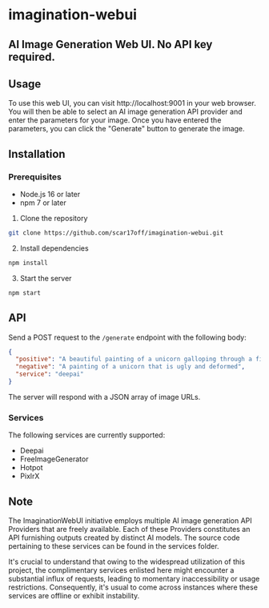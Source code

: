 # imagination-webui
## AI Image Generation Web UI. No API key required.

## Usage

To use this web UI, you can visit http://localhost:9001 in your web browser. You will then be able to select an AI image generation API provider and enter the parameters for your image. Once you have entered the parameters, you can click the "Generate" button to generate the image.

## Installation

### Prerequisites

- Node.js 16 or later
- npm 7 or later

1. Clone the repository

```sh
git clone https://github.com/scar17off/imagination-webui.git
```

2. Install dependencies

```sh
npm install
```

3. Start the server

```sh
npm start
```

## API

Send a POST request to the `/generate` endpoint with the following body:

```json
{
  "positive": "A beautiful painting of a unicorn galloping through a field of flowers",
  "negative": "A painting of a unicorn that is ugly and deformed",
  "service": "deepai"
}
```

The server will respond with a JSON array of image URLs.

### Services

The following services are currently supported:

- Deepai
- FreeImageGenerator
- Hotpot
- PixlrX

## Note
The ImaginationWebUI initiative employs multiple AI image generation API Providers that are freely available. Each of these Providers constitutes an API furnishing outputs created by distinct AI models. The source code pertaining to these services can be found in the services folder.

It's crucial to understand that owing to the widespread utilization of this project, the complimentary services enlisted here might encounter a substantial influx of requests, leading to momentary inaccessibility or usage restrictions. Consequently, it's usual to come across instances where these services are offline or exhibit instability.

